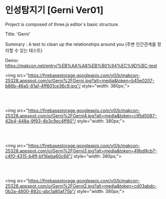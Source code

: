 # 인성탐지기 [Gerni Ver01]

Project is composed of three.js editor`s basic structure.

Title: 'Gerni' 

Summary : A test to clean up the relationships around you (주변 인간관계를 정리할 수 있는 테스트)


Demo: https://makcon.net/entry/%EB%AA%A8%EB%B0%94%EC%9D%BC-test


<img src="https://firebasestorage.googleapis.com/v0/b/makcon-25328.appspot.com/o/Gerni%2FGerni.jpg?alt=media&token=b45e0207-b86b-46a5-81af-4ff601ce36c9.jpg"/ style="width: 380px;">

</br>
</br>

<img src="https://firebasestorage.googleapis.com/v0/b/makcon-25328.appspot.com/o/Gerni%2FGerni4.jpg?alt=media&token=c95d5087-42b4-448a-9f93-4b3c9ec4ff80"/ style="width: 380px;">

</br>
</br>

<img src="https://firebasestorage.googleapis.com/v0/b/makcon-25328.appspot.com/o/Gerni%2FGerni3.jpg?alt=media&token=49bd9cb7-c4f0-4315-b4ff-bf16eba60c66"/ style="width: 380px;">

</br>
</br>

<img src="https://firebasestorage.googleapis.com/v0/b/makcon-25328.appspot.com/o/Gerni%2FGerni2.jpg?alt=media&token=cd03abdc-0b2a-4800-882c-abc1a80af75b"/ style="width: 380px;">

</br>
</br>




